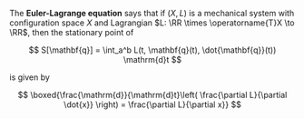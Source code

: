 The **Euler-Lagrange equation** says that if $(X, L)$ is a mechanical system with configuration space $X$ and Lagrangian $L: \RR \times \operatorname{T}X \to \RR$, then the stationary point of 

$$
S[\mathbf{q}] = \int_a^b L(t, \mathbf{q}(t), \dot{\mathbf{q}}(t)) \mathrm{d}t
$$

is given by

$$
\boxed{\frac{\mathrm{d}}{\mathrm{d}t}\left( \frac{\partial L}{\partial \dot{x}} \right) = \frac{\partial L}{\partial x}}
$$